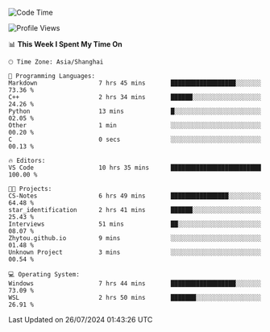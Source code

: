 <!--START_SECTION:waka-->
![Code Time](http://img.shields.io/badge/Code%20Time-1%2C868%20hrs%2028%20mins-blue)

![Profile Views](http://img.shields.io/badge/Profile%20Views-4-blue)

📊 **This Week I Spent My Time On** 

```text
🕑︎ Time Zone: Asia/Shanghai

💬 Programming Languages: 
Markdown                 7 hrs 45 mins       ██████████████████░░░░░░░   73.36 % 
C++                      2 hrs 34 mins       ██████░░░░░░░░░░░░░░░░░░░   24.26 % 
Python                   13 mins             █░░░░░░░░░░░░░░░░░░░░░░░░   02.05 % 
Other                    1 min               ░░░░░░░░░░░░░░░░░░░░░░░░░   00.20 % 
C                        0 secs              ░░░░░░░░░░░░░░░░░░░░░░░░░   00.13 % 

🔥 Editors: 
VS Code                  10 hrs 35 mins      █████████████████████████   100.00 % 

🐱‍💻 Projects: 
CS-Notes                 6 hrs 49 mins       ████████████████░░░░░░░░░   64.48 % 
star_identification      2 hrs 41 mins       ██████░░░░░░░░░░░░░░░░░░░   25.43 % 
Interviews               51 mins             ██░░░░░░░░░░░░░░░░░░░░░░░   08.07 % 
Zhytou.github.io         9 mins              ░░░░░░░░░░░░░░░░░░░░░░░░░   01.48 % 
Unknown Project          3 mins              ░░░░░░░░░░░░░░░░░░░░░░░░░   00.54 % 

💻 Operating System: 
Windows                  7 hrs 44 mins       ██████████████████░░░░░░░   73.09 % 
WSL                      2 hrs 50 mins       ███████░░░░░░░░░░░░░░░░░░   26.91 % 
```


 Last Updated on 26/07/2024 01:43:26 UTC
<!--END_SECTION:waka-->